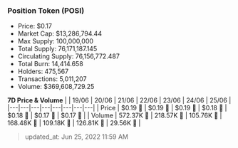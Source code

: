 
  ### Position Token (POSI)
  - Price: $0.17
  - Market Cap: $13,286,794.44
  - Max Supply: 100,000,000
  - Total Supply: 76,171,187.145
  - Circulating Supply: 76,156,772.487
  - Total Burn: 14,414.658
  - Holders: 475,567
  - Transactions: 5,011,207
  - Volume: $369,608,729.25

  **7D Price & Volume**
  | | 19&#x2F;06 | 20&#x2F;06 | 21&#x2F;06 | 22&#x2F;06 | 23&#x2F;06 | 24&#x2F;06 | 25&#x2F;06 |
  |---|---|---|---|---|---|---|---|
  | Price | $0.19 🚀 | $0.19 🔻 | $0.19 🔻 | $0.18 🔻 | $0.18 🚀 | $0.17 🔻 | $0.17 🔻 |
  | Volume | 572.37K 🚀 | 218.57K 🔻 | 105.76K 🔻 | 168.48K 🚀 | 109.18K 🔻 | 126.81K 🚀 | 29.56K 🔻 |

  > updated_at: Jun 25, 2022 11:59 AM
